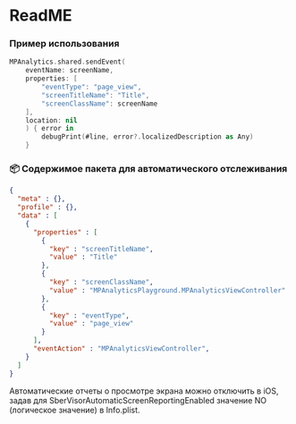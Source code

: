 # ReadME


### Пример использования
```swift
MPAnalytics.shared.sendEvent(
    eventName: screenName,
    properties: [
        "eventType": "page_view",
        "screenTitleName": "Title",
        "screenClassName": screenName
    ],
    location: nil
    ) { error in
        debugPrint(#line, error?.localizedDescription as Any)
    }

```

### 📦 Содержимое пакета для автоматического отслеживания 
```json
{
  "meta" : {},
  "profile" : {},
  "data" : [
    {
      "properties" : [
        {
          "key" : "screenTitleName",
          "value" : "Title"
        },
        {
          "key" : "screenClassName",
          "value" : "MPAnalyticsPlayground.MPAnalyticsViewController"
        },
        {
          "key" : "eventType",
          "value" : "page_view"
        }
      ],
      "eventAction" : "MPAnalyticsViewController",
    }
  ]
}
```
Автоматические отчеты о просмотре экрана можно отключить в iOS,
задав для SberVisorAutomaticScreenReportingEnabled значение NO (логическое значение) в Info.plist.
